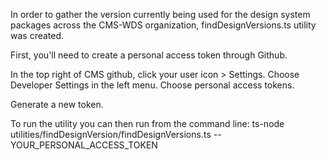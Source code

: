 In order to gather the version currently being used for the design system packages across the CMS-WDS organization, findDesignVersions.ts utility was created.

First, you'll need to create a personal access token through Github.

In the top right of CMS github, click your user icon > Settings.
Choose Developer Settings in the left menu.
Choose personal access tokens.

Generate a new token.

To run the utility you can then run from the command line:
ts-node utilities/findDesignVersion/findDesignVersions.ts -- YOUR_PERSONAL_ACCESS_TOKEN
